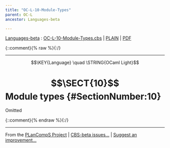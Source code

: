 ```yaml
---
title: "OC-L-10-Module-Types"
parent: OC-L
ancestor: Languages-beta

---
```

[Languages-beta] : [OC-L-10-Module-Types.cbs] \| [PLAIN] \| [PDF]

{::comment}{% raw %}{:/}


----

$$\KEY{Language} \quad \STRING{OCaml Light}$$

# $$\SECT{10}$$ Module types {#SectionNumber:10}



  Omitted




[Funcons-beta]: /CBS-beta/math/Funcons-beta
  "FUNCONS-BETA"
[Unstable-Funcons-beta]: /CBS-beta/math/Unstable-Funcons-beta
  "UNSTABLE-FUNCONS-BETA"
[Languages-beta]: /CBS-beta/math/Languages-beta
  "LANGUAGES-BETA"
[Unstable-Languages-beta]: /CBS-beta/math/Unstable-Languages-beta
  "UNSTABLE-LANGUAGES-BETA"
[CBS-beta]: /CBS-beta
  "CBS-BETA"
[OC-L-10-Module-Types.cbs]: https://github.com/plancomps/CBS-beta/blob/math/Languages-beta/OCaml-Light/OC-L-cbs/OC-L/OC-L-10-Module-Types/OC-L-10-Module-Types.cbs
  "CBS SOURCE FILE ON GITHUB"
[PLAIN]: /CBS-beta/docs/Languages-beta/OCaml-Light/OC-L-cbs/OC-L/OC-L-10-Module-Types
  "CBS SOURCE WEB PAGE"
 [PRETTY]: /CBS-beta/math/Languages-beta/OCaml-Light/OC-L-cbs/OC-L/OC-L-10-Module-Types
  "CBS-KATEX WEB PAGE"
[PDF]: /CBS-beta/math/Languages-beta/OCaml-Light/OC-L-cbs/OC-L/OC-L-10-Module-Types/OC-L-10-Module-Types.pdf
  "CBS-LATEX PDF FILE"
[PLanCompS Project]: https://plancomps.github.io
  "PROGRAMMING LANGUAGE COMPONENTS AND SPECIFICATIONS PROJECT HOME PAGE"
{::comment}{% endraw %}{:/}


____

From the [PLanCompS Project] | [CBS-beta issues...] | [Suggest an improvement...]

[CBS-beta issues...]: https://github.com/plancomps/CBS-beta/issues
  "CBS-BETA ISSUE REPORTS ON GITHUB"
[Suggest an improvement...]: mailto:plancomps@gmail.com?Subject=CBS-beta%20-%20comment&Body=Re%3A%20CBS-beta%20specification%20at%20OC-L/OC-L-10-Module-Types/OC-L-10-Module-Types.cbs%0A%0AComment/Query/Issue/Suggestion%3A%0A%0A%0ASignature%3A%0A
  "GENERATE AN EMAIL TEMPLATE"
